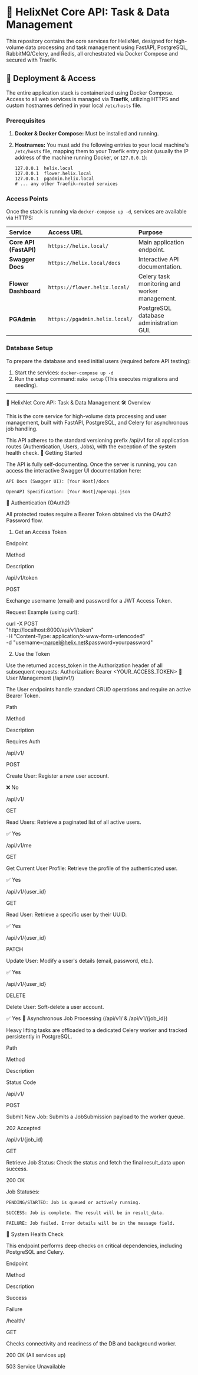 # 🌌 HelixNet Core API: Task & Data Management

This repository contains the core services for HelixNet, designed for high-volume data processing and task management using FastAPI, PostgreSQL, RabbitMQ/Celery, and Redis, all orchestrated via Docker Compose and secured with Traefik.

## 🚀 Deployment & Access

The entire application stack is containerized using Docker Compose. Access to all web services is managed via **Traefik**, utilizing HTTPS and custom hostnames defined in your local `/etc/hosts` file.

### Prerequisites

1.  **Docker & Docker Compose:** Must be installed and running.
2.  **Hostnames:** You must add the following entries to your local machine's `/etc/hosts` file, mapping them to your Traefik entry point (usually the IP address of the machine running Docker, or `127.0.0.1`):

    ```
    127.0.0.1  helix.local
    127.0.0.1  flower.helix.local
    127.0.0.1  pgadmin.helix.local
    # ... any other Traefik-routed services
    ```

### Access Points

Once the stack is running via `docker-compose up -d`, services are available via HTTPS:

| Service | Access URL | Purpose |
| :--- | :--- | :--- |
| **Core API (FastAPI)** | `https://helix.local/` | Main application endpoint. |
| **Swagger Docs** | `https://helix.local/docs` | Interactive API documentation. |
| **Flower Dashboard** | `https://flower.helix.local/` | Celery task monitoring and worker management. |
| **PGAdmin** | `https://pgadmin.helix.local/` | PostgreSQL database administration GUI. |

### Database Setup

To prepare the database and seed initial users (required before API testing):

1.  Start the services: `docker-compose up -d`
2.  Run the setup command: `make setup` (This executes migrations and seeding).

---

🌌 HelixNet Core API: Task & Data Management
🛠️ Overview

This is the core service for high-volume data processing and user management, built with FastAPI, PostgreSQL, and Celery for asynchronous job handling.

This API adheres to the standard versioning prefix /api/v1 for all application routes (Authentication, Users, Jobs), with the exception of the system health check.
🚀 Getting Started

The API is fully self-documenting. Once the server is running, you can access the interactive Swagger UI documentation here:

    API Docs (Swagger UI): [Your Host]/docs

    OpenAPI Specification: [Your Host]/openapi.json

🔐 Authentication (OAuth2)

All protected routes require a Bearer Token obtained via the OAuth2 Password flow.
1. Get an Access Token

Endpoint
	

Method
	

Description

/api/v1/token
	

POST
	

Exchange username (email) and password for a JWT Access Token.

Request Example (using curl):

curl -X POST \
  "http://localhost:8000/api/v1/token" \
  -H "Content-Type: application/x-www-form-urlencoded" \
  -d "username=marcel@helix.net&password=yourpassword"

2. Use the Token

Use the returned access_token in the Authorization header of all subsequent requests:
Authorization: Bearer <YOUR_ACCESS_TOKEN>
👤 User Management (/api/v1/)

The User endpoints handle standard CRUD operations and require an active Bearer Token.

Path
	

Method
	

Description
	

Requires Auth

/api/v1/
	

POST
	

Create User: Register a new user account.
	

❌ No

/api/v1/
	

GET
	

Read Users: Retrieve a paginated list of all active users.
	

✅ Yes

/api/v1/me
	

GET
	

Get Current User Profile: Retrieve the profile of the authenticated user.
	

✅ Yes

/api/v1/{user_id}
	

GET
	

Read User: Retrieve a specific user by their UUID.
	

✅ Yes

/api/v1/{user_id}
	

PATCH
	

Update User: Modify a user's details (email, password, etc.).
	

✅ Yes

/api/v1/{user_id}
	

DELETE
	

Delete User: Soft-delete a user account.
	

✅ Yes
🎯 Asynchronous Job Processing (/api/v1/ & /api/v1/{job_id})

Heavy lifting tasks are offloaded to a dedicated Celery worker and tracked persistently in PostgreSQL.

Path
	

Method
	

Description
	

Status Code

/api/v1/
	

POST
	

Submit New Job: Submits a JobSubmission payload to the worker queue.
	

202 Accepted

/api/v1/{job_id}
	

GET
	

Retrieve Job Status: Check the status and fetch the final result_data upon success.
	

200 OK

Job Statuses:

    PENDING/STARTED: Job is queued or actively running.

    SUCCESS: Job is complete. The result will be in result_data.

    FAILURE: Job failed. Error details will be in the message field.

💖 System Health Check

This endpoint performs deep checks on critical dependencies, including PostgreSQL and Celery.

Endpoint
	

Method
	

Description
	

Success
	

Failure

/health/
	

GET
	

Checks connectivity and readiness of the DB and background worker.
	

200 OK (All services up)
	

503 Service Unavailable